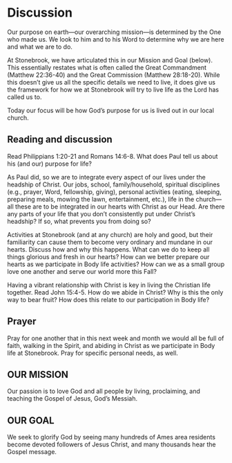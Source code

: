 # Discussion

Our purpose on earth—our overarching mission—is determined by the One who made us.
We look to him and to his Word to determine why we are here and what we are to do. 
 
At Stonebrook, we have articulated this in our Mission and Goal (below).
This essentially restates what is often called the Great Commandment (Matthew 22:36-40) and the Great Commission (Matthew 28:18-20).
While this doesn’t give us all the specific details we need to live, it does give us the framework for how we at Stonebrook will try to live life as the Lord has called us to.
  
Today our focus will be how God’s purpose for us is lived out in our local church.
   
## Reading and discussion
Read Philippians 1:20-21 and Romans 14:6-8.
What does Paul tell us about his (and our) purpose for life?
    
As Paul did, so we are to integrate every aspect of our lives under the headship of Christ.
Our jobs, school, family/household, spiritual disciplines (e.g., prayer, Word, fellowship, giving), personal activities (eating, sleeping, preparing meals, mowing the lawn, entertainment, etc.), life in the church—all these are to be integrated in our hearts with Christ as our Head.
Are there any parts of your life that you don’t consistently put under Christ’s headship?
If so, what prevents you from doing so?
     
Activities at Stonebrook (and at any church) are holy and good, but their familiarity can cause them to become very ordinary and mundane in our hearts.
Discuss how and why this happens.
What can we do to keep all things glorious and fresh in our hearts?
How can we better prepare our hearts as we participate in Body life activities?
How can we as a small group love one another and serve our world more this Fall?
      
Having a vibrant relationship with Christ is key in living the Christian life together.
Read John 15:4-5.
How do we abide in Christ?
Why is this the only way to bear fruit?
How does this relate to our participation in Body life?
       
## Prayer
Pray for one another that in this next week and month we would all be full of faith, walking in the Spirit, and abiding in Christ as we participate in Body life at Stonebrook.
Pray for specific personal needs, as well.
         
## OUR MISSION    
Our passion is to love God and all people by living, proclaiming, and teaching the Gospel of Jesus, God’s Messiah.
           
## OUR GOAL
We seek to glorify God by seeing many hundreds of Ames area residents become devoted followers of Jesus Christ, and many thousands hear the Gospel message.
